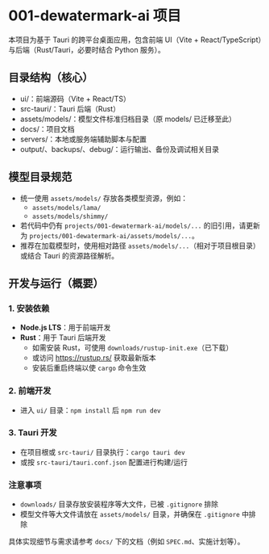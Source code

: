 # 001-dewatermark-ai 项目

本项目为基于 Tauri 的跨平台桌面应用，包含前端 UI（Vite + React/TypeScript）与后端（Rust/Tauri，必要时结合 Python 服务）。

## 目录结构（核心）
- ui/：前端源码（Vite + React/TS）
- src-tauri/：Tauri 后端（Rust）
- assets/models/：模型文件标准归档目录（原 models/ 已迁移至此）
- docs/：项目文档
- servers/：本地或服务端辅助脚本与配置
- output/、backups/、debug/：运行输出、备份及调试相关目录

## 模型目录规范
- 统一使用 `assets/models/` 存放各类模型资源，例如：
  - `assets/models/lama/`
  - `assets/models/shimmy/`
- 若代码中仍有 `projects/001-dewatermark-ai/models/...` 的旧引用，请更新为 `projects/001-dewatermark-ai/assets/models/...`。
- 推荐在加载模型时，使用相对路径 `assets/models/...`（相对于项目根目录）或结合 Tauri 的资源路径解析。

## 开发与运行（概要）

### 1. 安装依赖
- **Node.js LTS**：用于前端开发
- **Rust**：用于 Tauri 后端开发
  - 如需安装 Rust，可使用 `downloads/rustup-init.exe`（已下载）
  - 或访问 https://rustup.rs/ 获取最新版本
  - 安装后重启终端以使 `cargo` 命令生效

### 2. 前端开发
- 进入 `ui/` 目录：`npm install` 后 `npm run dev`

### 3. Tauri 开发
- 在项目根或 `src-tauri/` 目录执行：`cargo tauri dev`
- 或按 `src-tauri/tauri.conf.json` 配置进行构建/运行

### 注意事项
- `downloads/` 目录存放安装程序等大文件，已被 `.gitignore` 排除
- 模型文件等大文件请放在 `assets/models/` 目录，并确保在 `.gitignore` 中排除

具体实现细节与需求请参考 `docs/` 下的文档（例如 `SPEC.md`、实施计划等）。